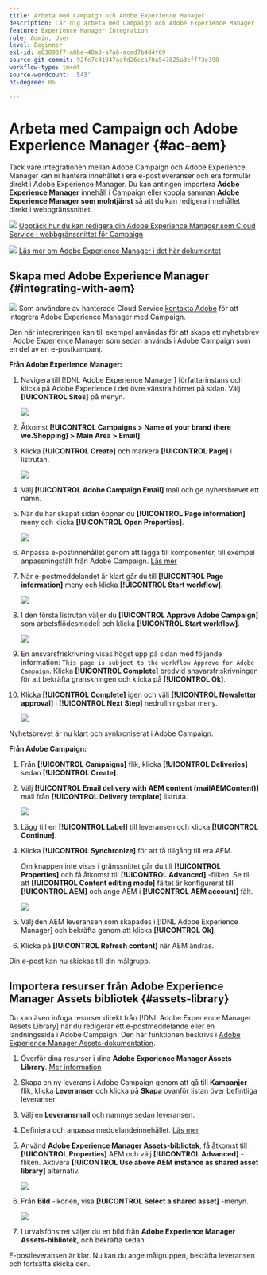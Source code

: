 ```yaml
---
title: Arbeta med Campaign och Adobe Experience Manager
description: Lär dig arbeta med Campaign och Adobe Experience Manager
feature: Experience Manager Integration
role: Admin, User
level: Beginner
exl-id: e83893f7-a8be-48a3-a7a6-aced7b4d4f69
source-git-commit: 92fe7c41047aafd26cca70a547025a3eff73e398
workflow-type: tm+mt
source-wordcount: '543'
ht-degree: 0%

---
```


# Arbeta med Campaign och Adobe Experience Manager {#ac-aem}

Tack vare integrationen mellan Adobe Campaign och Adobe Experience Manager kan ni hantera innehållet i era e-postleveranser och era formulär direkt i Adobe Experience Manager. Du kan antingen importera **Adobe Experience Manager** innehåll i Campaign eller koppla samman **Adobe Experience Manager som molntjänst** så att du kan redigera innehållet direkt i webbgränssnittet.

![](../assets/do-not-localize/book.png) [Upptäck hur du kan redigera din Adobe Experience Manager som Cloud Service i webbgränssnittet för Campaign](https://experienceleague.adobe.com/docs/campaign-web/v8/msg/email/content/integrations/aem-content.html?lang=en)

![](../assets/do-not-localize/book.png) [Läs mer om Adobe Experience Manager i det här dokumentet](https://experienceleague.adobe.com/docs/experience-manager-65/administering/integration/campaignonpremise.html#aem-and-adobe-campaign-integration-workflow)

## Skapa med Adobe Experience Manager {#integrating-with-aem}

![](../assets/do-not-localize/speech.png)  Som användare av hanterade Cloud Service [kontakta Adobe](../start/campaign-faq.md#support) för att integrera Adobe Experience Manager med Campaign.

Den här integreringen kan till exempel användas för att skapa ett nyhetsbrev i Adobe Experience Manager som sedan används i Adobe Campaign som en del av en e-postkampanj.

**Från Adobe Experience Manager:**

1. Navigera till [!DNL Adobe Experience Manager] författarinstans och klicka på Adobe Experience i det övre vänstra hörnet på sidan. Välj **[!UICONTROL Sites]** på menyn.

   ![](assets/aem_authoring_1.png)

1. Åtkomst **[!UICONTROL Campaigns > Name of your brand (here we.Shopping) > Main Area > Email]**.

1. Klicka **[!UICONTROL Create]** och markera **[!UICONTROL Page]** i listrutan.

   ![](assets/aem_authoring_2.png)

1. Välj **[!UICONTROL Adobe Campaign Email]** mall och ge nyhetsbrevet ett namn.

1. När du har skapat sidan öppnar du **[!UICONTROL Page information]** meny och klicka **[!UICONTROL Open Properties]**.

   ![](assets/aem_authoring_3.png)

1. Anpassa e-postinnehållet genom att lägga till komponenter, till exempel anpassningsfält från Adobe Campaign. [Läs mer](https://experienceleague.adobe.com/docs/experience-manager-65/content/sites/authoring/aem-adobe-campaign/campaign.html?lang=en#editing-email-content)

1. När e-postmeddelandet är klart går du till **[!UICONTROL Page information]** meny och klicka **[!UICONTROL Start workflow]**.

   ![](assets/aem_authoring_4.png)

1. I den första listrutan väljer du **[!UICONTROL Approve Adobe Campaign]** som arbetsflödesmodell och klicka **[!UICONTROL Start workflow]**.

   ![](assets/aem_authoring_5.png)

1. En ansvarsfriskrivning visas högst upp på sidan med följande information: `This page is subject to the workflow Approve for Adobe Campaign`. Klicka **[!UICONTROL Complete]** bredvid ansvarsfriskrivningen för att bekräfta granskningen och klicka på **[!UICONTROL Ok]**.

1. Klicka **[!UICONTROL Complete]** igen och välj **[!UICONTROL Newsletter approval]** i **[!UICONTROL Next Step]** nedrullningsbar meny.

   ![](assets/aem_authoring_6.png)

Nyhetsbrevet är nu klart och synkroniserat i Adobe Campaign.

**Från Adobe Campaign:**

1. Från **[!UICONTROL Campaigns]** flik, klicka **[!UICONTROL Deliveries]** sedan **[!UICONTROL Create]**.

1. Välj **[!UICONTROL Email delivery with AEM content (mailAEMContent)]** mall från **[!UICONTROL Delivery template]** listruta.

   ![](assets/aem_authoring_7.png)

1. Lägg till en **[!UICONTROL Label]** till leveransen och klicka **[!UICONTROL Continue]**.

1. Klicka **[!UICONTROL Synchronize]** för att få tillgång till era AEM.

   Om knappen inte visas i gränssnittet går du till **[!UICONTROL Properties]** och få åtkomst till **[!UICONTROL Advanced]** -fliken. Se till att **[!UICONTROL Content editing mode]** fältet är konfigurerat till **[!UICONTROL AEM]** och ange AEM i **[!UICONTROL AEM account]** fält.

   ![](assets/aem_authoring_8.png)

1. Välj den AEM leveransen som skapades i [!DNL Adobe Experience Manager] och bekräfta genom att klicka **[!UICONTROL Ok]**.

1. Klicka på **[!UICONTROL Refresh content]** när AEM ändras.

Din e-post kan nu skickas till din målgrupp.

## Importera resurser från Adobe Experience Manager Assets bibliotek {#assets-library}

Du kan även infoga resurser direkt från [!DNL Adobe Experience Manager Assets Library] när du redigerar ett e-postmeddelande eller en landningssida i Adobe Campaign. Den här funktionen beskrivs i [Adobe Experience Manager Assets-dokumentation](https://experienceleague.adobe.com/docs/experience-manager-65/content/assets/managing/manage-assets.html?lang=en).

1. Överför dina resurser i dina **Adobe Experience Manager Assets Library**. [Mer information](https://experienceleague.adobe.com/docs/experience-manager-65/content/assets/managing/manage-assets.html?lang=en#uploading-assets)

1. Skapa en ny leverans i Adobe Campaign genom att gå till **Kampanjer** flik, klicka **Leveranser** och klicka på **Skapa** ovanför listan över befintliga leveranser.

1. Välj en **Leveransmall** och namnge sedan leveransen.

1. Definiera och anpassa meddelandeinnehållet. [Läs mer](../send/email.md)

1. Använd **Adobe Experience Manager Assets-bibliotek**, få åtkomst till **[!UICONTROL Properties]** AEM och välj **[!UICONTROL Advanced]** -fliken. Aktivera **[!UICONTROL Use above AEM instance as shared asset library]** alternativ.

   ![](assets/aem_authoring_9.png)

1. Från **Bild** -ikonen, visa **[!UICONTROL Select a shared asset]** -menyn.

   ![](assets/aem_authoring_10.png)

1. I urvalsfönstret väljer du en bild från **Adobe Experience Manager Assets-bibliotek**, och bekräfta sedan.

E-postleveransen är klar. Nu kan du ange målgruppen, bekräfta leveransen och fortsätta skicka den.
